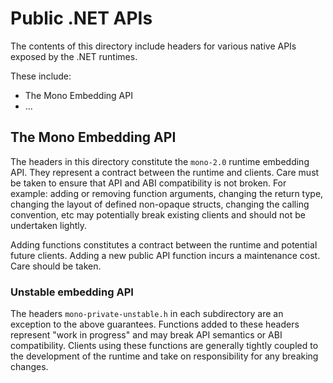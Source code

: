 # Public .NET APIs #

The contents of this directory include headers for various native APIs exposed
by the .NET runtimes.

These include:

- The Mono Embedding API
- ...

## The Mono Embedding API ##

The headers in this directory constitute the `mono-2.0` runtime embedding API.  They represent a
contract between the runtime and clients.  Care must be taken to ensure that API and ABI
compatibility is not broken.  For example: adding or removing function arguments, changing the
return type, changing the layout of defined non-opaque structs, changing the calling convention, etc
may potentially break existing clients and should not be undertaken lightly.

Adding functions constitutes a contract between the runtime and potential future clients.  Adding a
new public API function incurs a maintenance cost.  Care should be taken.

### Unstable embedding API ###

The headers `mono-private-unstable.h` in each subdirectory are an exception to the above guarantees.
Functions added to these headers represent "work in progress" and may break API semantics or ABI
compatibility.  Clients using these functions are generally tightly coupled to the development of
the runtime and take on responsibility for any breaking changes.



